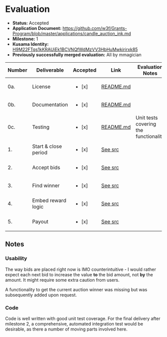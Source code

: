 # Evaluation

- **Status:** Accepted
- **Application Document:** https://github.com/w3f/Grants-Program/blob/master/applications/candle_auction_ink.md
- **Milestone:** 1
- **Kusama Identity:** [H9M22FTqs1kKRAUiEk1BCVNQfWdMzVV3HbHuMwkirirxk85](https://polkascan.io/pre/kusama/account/H9M22FTqs1kKRAUiEk1BCVNQfWdMzVV3HbHuMwkirirxk85)
- **Previously successfully merged evaluation:** All by mmagician

| Number | Deliverable          | Accepted               | Link                                                                                                       | Evaluation Notes                      |
| ------ | -------------------- | ---------------------- | ---------------------------------------------------------------------------------------------------------- | ------------------------------------- |
| 0a.    | License              | <ul><li>[x] </li></ul> | [README.md](https://github.com/agryaznov/candle-auction-ink/tree/v0.1.8#license)                           |                                       |
| 0b.    | Documentation        | <ul><li>[x] </li></ul> | [README.md](https://github.com/agryaznov/candle-auction-ink/tree/v0.1.8#%EF%B8%8F-candle-auctions-on-ink-) |                                       |
| 0c.    | Testing              | <ul><li>[x] </li></ul> | [README.md](https://github.com/agryaznov/candle-auction-ink/tree/v0.1.8#compile--run-tests)                | Unit tests covering the functionality |
| 1.     | Start & close period | <ul><li>[x] </li></ul> | [See src](https://github.com/agryaznov/candle-auction-ink/blob/v0.1.8/src/lib.rs#L541)                     |                                       |
| 2.     | Accept bids          | <ul><li>[x] </li></ul> | [See src](https://github.com/agryaznov/candle-auction-ink/blob/v0.1.8/src/lib.rs#L620)                     |                                       |
| 3.     | Find winner          | <ul><li>[x] </li></ul> | [See src](https://github.com/agryaznov/candle-auction-ink/blob/v0.1.8/src/lib.rs#L786)                     |                                       |
| 4.     | Embed reward logic   | <ul><li>[x] </li></ul> | [See src](https://github.com/agryaznov/candle-auction-ink/blob/v0.1.8/src/lib.rs#L410)                     |                                       |
| 5.     | Payout               | <ul><li>[x] </li></ul> | [See src](https://github.com/agryaznov/candle-auction-ink/blob/v0.1.8/src/lib.rs#L230)                     |                                       |

## Notes

### Usability

The way bids are placed right now is IMO counterintuitive - I would rather expect each next bid to increase the value **to** the bid amount, not **by** the amount. It might require some extra caution from users.

A functionality to get the current auction winner was missing but was subsequently added upon request.

### Code

Code is well written with good unit test coverage.
For the final delivery after milestone 2, a comprehensive, automated integration test would be desirable, as there a number of moving parts involved here.
